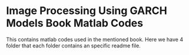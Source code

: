 # Image Processing Using GARCH Models Book Matlab Codes
This contains matlab codes used in the mentioned book. Here we have 4 folder that each folder contains an specific readme file.

